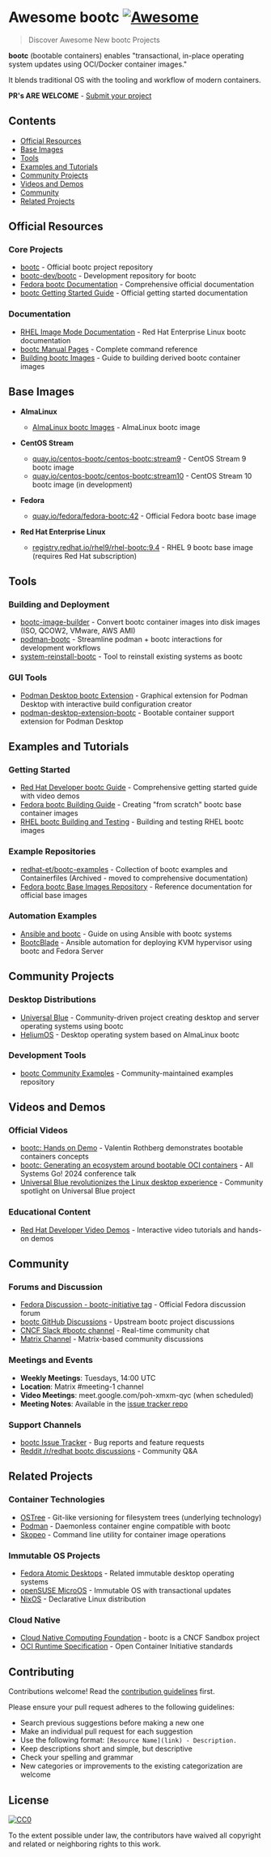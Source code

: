 # Awesome bootc [![Awesome](https://awesome.re/badge.svg)](https://awesome.re)

> Discover Awesome New bootc Projects

**bootc** (bootable containers) enables "transactional, in-place operating system updates using OCI/Docker container images." 

It blends traditional OS with the tooling and workflow of modern containers. 

**PR's ARE WELCOME** - [Submit your project](https://github.com/bootcnode/awesome-bootc/pulls)

## Contents

- [Official Resources](#official-resources)
- [Base Images](#base-images)
- [Tools](#tools)
- [Examples and Tutorials](#examples-and-tutorials)
- [Community Projects](#community-projects)
- [Videos and Demos](#videos-and-demos)
- [Community](#community)
- [Related Projects](#related-projects)

## Official Resources

### Core Projects
- [bootc](https://github.com/containers/bootc) - Official bootc project repository
- [bootc-dev/bootc](https://github.com/bootc-dev/bootc) - Development repository for bootc
- [Fedora bootc Documentation](https://docs.fedoraproject.org/en-US/bootc/) - Comprehensive official documentation
- [bootc Getting Started Guide](https://docs.fedoraproject.org/en-US/bootc/getting-started/) - Official getting started documentation

### Documentation
- [RHEL Image Mode Documentation](https://docs.redhat.com/en/documentation/red_hat_enterprise_linux/9/html/using_image_mode_for_rhel_to_build_deploy_and_manage_operating_systems/) - Red Hat Enterprise Linux bootc documentation
- [bootc Manual Pages](https://linuxcommandlibrary.com/man/bootc) - Complete command reference
- [Building bootc Images](https://docs.fedoraproject.org/en-US/bootc/building-containers/) - Guide to building derived bootc container images

## Base Images

* **AlmaLinux**
  - [AlmaLinux bootc Images](https://quay.io/repository/almalinuxorg/almalinux-bootc?tab=tags) - AlmaLinux bootc image

* **CentOS Stream**
  - [quay.io/centos-bootc/centos-bootc:stream9](https://quay.io/repository/centos-bootc/centos-bootc) - CentOS Stream 9 bootc image
  - [quay.io/centos-bootc/centos-bootc:stream10](https://quay.io/repository/centos-bootc/centos-bootc) - CentOS Stream 10 bootc image (in development)

* **Fedora**
  - [quay.io/fedora/fedora-bootc:42](https://quay.io/repository/fedora/fedora-bootc) - Official Fedora bootc base image

* **Red Hat Enterprise Linux**
  - [registry.redhat.io/rhel9/rhel-bootc:9.4](https://catalog.redhat.com/software/containers/rhel9/rhel-bootc/) - RHEL 9 bootc base image (requires Red Hat subscription)

## Tools

### Building and Deployment
- [bootc-image-builder](https://github.com/osbuild/bootc-image-builder) - Convert bootc container images into disk images (ISO, QCOW2, VMware, AWS AMI)
- [podman-bootc](https://github.com/containers/podman-bootc) - Streamline podman + bootc interactions for development workflows
- [system-reinstall-bootc](https://developers.redhat.com/articles/2025/how-install-image-mode-system-using-system-reinstall-bootc) - Tool to reinstall existing systems as bootc

### GUI Tools
- [Podman Desktop bootc Extension](https://podman-desktop.io/blog/bootc-release-1.6) - Graphical extension for Podman Desktop with interactive build configuration creator
- [podman-desktop-extension-bootc](https://github.com/deboer-tim/podman-desktop-extension-bootc) - Bootable container support extension for Podman Desktop

## Examples and Tutorials

### Getting Started
- [Red Hat Developer bootc Guide](https://developers.redhat.com/articles/2024/09/24/bootc-getting-started-bootable-containers) - Comprehensive getting started guide with video demos
- [Fedora bootc Building Guide](https://docs.fedoraproject.org/en-US/bootc/building-from-scratch/) - Creating "from scratch" bootc base container images
- [RHEL bootc Building and Testing](https://docs.redhat.com/en/documentation/red_hat_enterprise_linux/9/html/using_image_mode_for_rhel_to_build_deploy_and_manage_operating_systems/building-and-testing-the-rhel-bootable-container-images_using-image-mode-for-rhel-to-build-deploy-and-manage-operating-systems) - Building and testing RHEL bootc images

### Example Repositories
- [redhat-et/bootc-examples](https://github.com/redhat-et/bootc-examples) - Collection of bootc examples and Containerfiles (Archived - moved to comprehensive documentation)
- [Fedora bootc Base Images Repository](https://docs.fedoraproject.org/en-US/bootc/base-images/) - Reference documentation for official base images

### Automation Examples
- [Ansible and bootc](https://ryandaniels.ca/blog/ansible-and-bootc/) - Guide on using Ansible with bootc systems
- [BootcBlade](https://github.com/spmfox/BootcBlade) - Ansible automation for deploying KVM hypervisor using bootc and Fedora Server

## Community Projects

### Desktop Distributions
- [Universal Blue](https://universal-blue.org) - Community-driven project creating desktop and server operating systems using bootc
- [HeliumOS](https://almalinux.org/blog/2024-09-02-bootc-almalinux-heliumos/) - Desktop operating system based on AlmaLinux bootc

### Development Tools
- [bootc Community Examples](https://docs.fedoraproject.org/en-US/bootc/building-containers/) - Community-maintained examples repository

## Videos and Demos

### Official Videos
- [bootc: Hands on Demo](https://www.youtube.com/watch?v=fccox6sGCWA) - Valentin Rothberg demonstrates bootable containers concepts
- [bootc: Generating an ecosystem around bootable OCI containers](https://www.youtube.com/watch?v=XzdLxJZ0Lto) - All Systems Go! 2024 conference talk
- [Universal Blue revolutionizes the Linux desktop experience](https://www.youtube.com/watch?v=XpKFcLqbd-A) - Community spotlight on Universal Blue project

### Educational Content
- [Red Hat Developer Video Demos](https://developers.redhat.com/articles/2024/09/24/bootc-getting-started-bootable-containers) - Interactive video tutorials and hands-on demos

## Community

### Forums and Discussion
- [Fedora Discussion - bootc-initiative tag](https://discussion.fedoraproject.org/tag/bootc-initiative) - Official Fedora discussion forum
- [bootc GitHub Discussions](https://github.com/bootc-dev/bootc/discussions) - Upstream bootc project discussions
- [CNCF Slack #bootc channel](https://cloud-native.slack.com/) - Real-time community chat
- [Matrix Channel](https://docs.fedoraproject.org/en-US/bootc/community/) - Matrix-based community discussions

### Meetings and Events
- **Weekly Meetings**: Tuesdays, 14:00 UTC
- **Location**: Matrix #meeting-1 channel
- **Video Meetings**: meet.google.com/poh-xmxm-qyc (when scheduled)
- **Meeting Notes**: Available in the [issue tracker repo](https://github.com/bootc-dev/bootc/discussions)

### Support Channels
- [bootc Issue Tracker](https://github.com/bootc-dev/bootc/issues) - Bug reports and feature requests
- [Reddit /r/redhat bootc discussions](https://www.reddit.com/r/redhat/comments/1gjbnby/bootc_questions/) - Community Q&A

## Related Projects

### Container Technologies
- [OSTree](https://ostreedev.github.io/ostree/) - Git-like versioning for filesystem trees (underlying technology)
- [Podman](https://podman.io/) - Daemonless container engine compatible with bootc
- [Skopeo](https://github.com/containers/skopeo) - Command line utility for container image operations

### Immutable OS Projects
- [Fedora Atomic Desktops](https://fedoraproject.org/atomic-desktops/) - Related immutable desktop operating systems
- [openSUSE MicroOS](https://microos.opensuse.org/) - Immutable OS with transactional updates
- [NixOS](https://nixos.org/) - Declarative Linux distribution

### Cloud Native
- [Cloud Native Computing Foundation](https://cncf.io/) - bootc is a CNCF Sandbox project
- [OCI Runtime Specification](https://opencontainers.org/) - Open Container Initiative standards

## Contributing

Contributions welcome! Read the [contribution guidelines](https://github.com/bootc-dev/bootc/blob/main/CONTRIBUTING.md) first.

Please ensure your pull request adheres to the following guidelines:
- Search previous suggestions before making a new one
- Make an individual pull request for each suggestion
- Use the following format: `[Resource Name](link) - Description.`
- Keep descriptions short and simple, but descriptive
- Check your spelling and grammar
- New categories or improvements to the existing categorization are welcome

## License

[![CC0](https://mirrors.creativecommons.org/presskit/buttons/88x31/svg/cc-zero.svg)](https://creativecommons.org/publicdomain/zero/1.0/)

To the extent possible under law, the contributors have waived all copyright and related or neighboring rights to this work.
